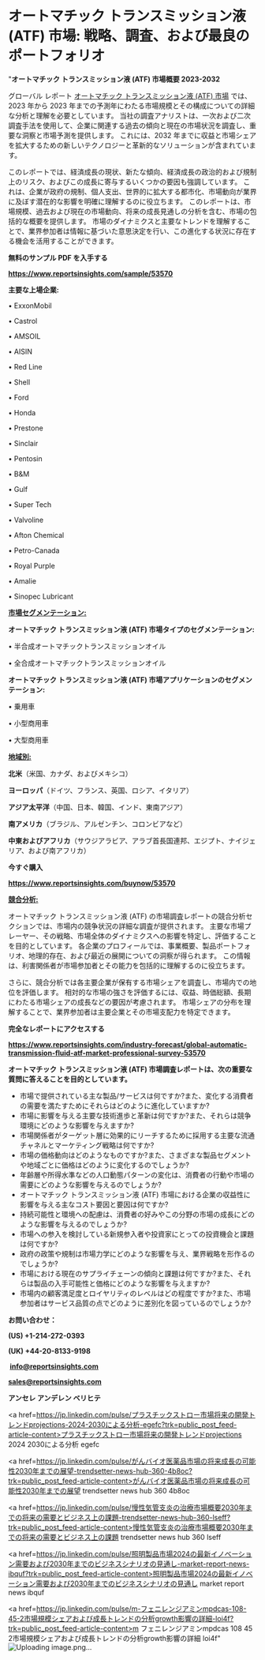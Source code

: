 # オートマチック トランスミッション液 (ATF) 市場: 戦略、調査、および最良のポートフォリオ

"<strong>オートマチック トランスミッション液 (ATF) 市場概要 2023-2032</strong>

グローバル レポート <a href=https://www.reportsinsights.com/sample/53570>オートマチック トランスミッション液 (ATF) 市場</a> では、2023 年から 2023 年までの予測年にわたる市場規模とその構成についての詳細な分析と理解を必要としています。 当社の調査アナリストは、一次および二次調査手法を使用して、企業に関連する過去の傾向と現在の市場状況を調査し、重要な洞察と市場予測を提供します。 これには、2032 年までに収益と市場シェアを拡大​​するための新しいテクノロジーと革新的なソリューションが含まれています。

このレポートでは、経済成長の現状、新たな傾向、経済成長の政治的および規制上のリスク、およびこの成長に寄与するいくつかの要因も強調しています。 これは、企業が政府の規制、個人支出、世界的に拡大する都市化、市場動向が業界に及ぼす潜在的な影響を明確に理解するのに役立ちます。 このレポートは、市場規模、過去および現在の市場動向、将来の成長見通しの分析を含む、市場の包括的な概要を提供します。 市場のダイナミクスと主要なトレンドを理解することで、業界参加者は情報に基づいた意思決定を行い、この進化する状況に存在する機会を活用することができます。

<strong><b>無料のサンプル PDF を入手する</b></strong>

<a href=https://www.reportsinsights.com/sample/53570><strong><u>https://www.reportsinsights.com/sample/53570</u></strong></a>

<strong>主要な上場企業:</strong>

• ExxonMobil

• Castrol

• AMSOIL

• AISIN

• Red Line

• Shell

• Ford

• Honda

• Prestone

• Sinclair

• Pentosin

• B&M

• Gulf

• Super Tech

• Valvoline

• Afton Chemical

• Petro-Canada

• Royal Purple

• Amalie

• Sinopec Lubricant

<strong><u>市場セグメンテーション</u></strong><strong><u>:</u></strong>

<strong>オートマチック トランスミッション液 (ATF) 市場タイプのセグメンテーション:</strong>

• 半合成オートマチックトランスミッションオイル

• 全合成オートマチックトランスミッションオイル

<strong>オートマチック トランスミッション液 (ATF) 市場アプリケーションのセグメンテーション:</strong>

• 乗用車

• 小型商用車

• 大型商用車

<strong><u>地域別</u></strong><strong><u>:</u></strong>

<strong>北米</strong>（米国、カナダ、およびメキシコ）

<strong>ヨーロッパ</strong>（ドイツ、フランス、英国、ロシア、イタリア）

<strong>アジア太平洋</strong>（中国、日本、韓国、インド、東南アジア）

<strong>南アメリカ</strong>（ブラジル、アルゼンチン、コロンビアなど）

<strong>中東およびアフリカ</strong>（サウジアラビア、アラブ首長国連邦、エジプト、ナイジェリア、および南アフリカ）

<strong>今すぐ購入</strong>

<a href=https://www.reportsinsights.com/buynow/53570><strong><u>https://www.reportsinsights.com/buynow/53570</u></strong></a>

<strong><u>競合分析:</u></strong>

オートマチック トランスミッション液 (ATF) の市場調査レポートの競合分析セクションでは、市場内の競争状況の詳細な調査が提供されます。 主要な市場プレーヤー、その戦略、市場全体のダイナミクスへの影響を特定し、評価することを目的としています。 各企業のプロフィールでは、事業概要、製品ポートフォリオ、地理的存在、および最近の展開についての洞察が得られます。 この情報は、利害関係者が市場参加者とその能力を包括的に理解するのに役立ちます。

さらに、競合分析では各主要企業が保有する市場シェアを調査し、市場内での地位を評価します。 相対的な市場の強さを評価するには、収益、時価総額、長期にわたる市場シェアの成長などの要因が考慮されます。 市場シェアの分布を理解することで、業界参加者は主要企業とその市場支配力を特定できます。

<strong>完全なレポートにアクセスする</strong>

<a href=https://www.reportsinsights.com/industry-forecast/global-automatic-transmission-fluid-atf-market-professional-survey-53570><strong><u><b>https://www.reportsinsights.com/industry-forecast/global-automatic-transmission-fluid-atf-market-professional-survey-53570</b></u></strong></a>

<strong><b>オートマチック トランスミッション液 (ATF) 市場調査レポートは、次の重要な質問に答えることを目的としています。</b></strong>
<ul>
  <li>市場で提供されている主な製品/サービスは何ですか?また、変化する消費者の需要を満たすためにそれらはどのように進化していますか?</li>
  <li>市場に影響を与える主要な技術進歩と革新は何ですか?また、それらは競争環境にどのような影響を与えますか?</li>
  <li>市場関係者がターゲット層に効果的にリーチするために採用する主要な流通チャネルとマーケティング戦略は何ですか?</li>
  <li>市場の価格動向はどのようなものですか?また、さまざまな製品セグメントや地域ごとに価格はどのように変化するのでしょうか?</li>
  <li>年齢層や所得水準などの人口動態パターンの変化は、消費者の行動や市場の需要にどのような影響を与えるのでしょうか?</li>
  <li>オートマチック トランスミッション液 (ATF) 市場における企業の収益性に影響を与える主なコスト要因と要因は何ですか?</li>
  <li>持続可能性と環境への配慮は、消費者の好みやこの分野の市場の成長にどのような影響を与えるのでしょうか?</li>
  <li>市場への参入を検討している新規参入者や投資家にとっての投資機会と課題は何ですか?</li>
  <li>政府の政策や規制は市場力学にどのような影響を与え、業界戦略を形作るのでしょうか?</li>
  <li>市場における現在のサプライチェーンの傾向と課題は何ですか?また、それらは製品の入手可能性と価格にどのような影響を与えますか?</li>
  <li>市場内の顧客満足度とロイヤリティのレベルはどの程度ですか?また、市場参加者はサービス品質の点でどのように差別化を図っているのでしょうか?</li>
</ul>
<strong>お問い合わせ：</strong>

<strong>(US) +1-214-272-0393</strong>

<strong>(UK) +44-20-8133-9198</strong>

<strong> </strong><a href=info@reportsinsights.com><strong><u>info@reportsinsights.com</u></strong></a>

<a href=sales@reportsinsights.com><strong><u>sales@reportsinsights.com</u></strong></a>

<strong>アンセレ アンデレン ベリヒテ</strong>

<a href=https://jp.linkedin.com/pulse/プラスチックストロー市場将来の開発トレンドprojections-2024-2030による分析-egefc?trk=public_post_feed-article-content>プラスチックストロー市場将来の開発トレンドprojections 2024 2030による分析 egefc</a>

<a href=https://jp.linkedin.com/pulse/がんバイオ医薬品市場の将来成長の可能性2030年までの展望-trendsetter-news-hub-360-4b8oc?trk=public_post_feed-article-content>がんバイオ医薬品市場の将来成長の可能性2030年までの展望 trendsetter news hub 360 4b8oc</a>

<a href=https://jp.linkedin.com/pulse/慢性気管支炎の治療市場概要2030年までの将来の需要とビジネス上の課題-trendsetter-news-hub-360-lseff?trk=public_post_feed-article-content>慢性気管支炎の治療市場概要2030年までの将来の需要とビジネス上の課題 trendsetter news hub 360 lseff</a>

<a href=https://jp.linkedin.com/pulse/照明製品市場2024の最新イノベーション需要および2030年までのビジネスシナリオの見通し-market-report-news-ibquf?trk=public_post_feed-article-content>照明製品市場2024の最新イノベーション需要および2030年までのビジネスシナリオの見通し market report news ibquf</a>

<a href=https://jp.linkedin.com/pulse/m-フェニレンジアミンmpdcas-108-45-2市場規模シェアおよび成長トレンドの分析growth影響の詳細-loi4f?trk=public_post_feed-article-content>m フェニレンジアミンmpdcas 108 45 2市場規模シェアおよび成長トレンドの分析growth影響の詳細 loi4f</a>"
![Uploading image.png…]()
